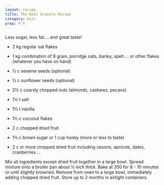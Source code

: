 ```yaml
---
layout: recipe
title: The Best Granola Recipe
category: misc
prep: 4 h
---
```

Less sugar, less fat.... and great taste!
- 2 kg regular oat flakes
- 1 kg combination of 9 grain, porridge oats, barley, spelt ... or other flakes (whatever you have on hand)
- ½ c seseme seeds (optional)
- ½ c sunflower seeds (optional)
- 2½ c coarsly chopped nuts (almonds, cashews, pecans)
- 1½ t salt
- 1½ t vanilla
- 1½ c coconut flakes
- 2 c chopped dried fruit
- 1½ c brown sugar or 1 cup honey (more or less to taste)

- 2 c or more chopped dried fruit including raisons, apricots, dates, cranberries ...

Mix all ingredients except dried fruit together in a large bowl. Spread mixture onto a broiler pan about ½ inch thick. Bake at 350 for 8 - 10
minutes or until slightly browned. Remove from oven to a large bowl, immediately adding chopped dried fruit. Store up to 2 months in airtight containers.
